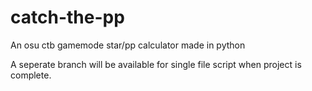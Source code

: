 # catch-the-pp
An osu ctb gamemode star/pp calculator made in python

A seperate branch will be available for single file script when project is complete.